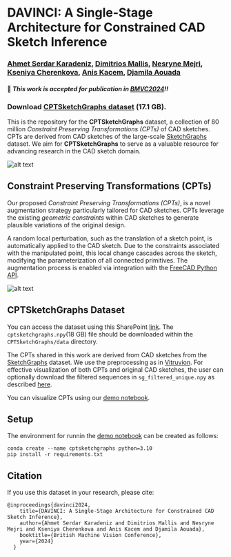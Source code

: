 # DAVINCI: A Single-Stage Architecture for Constrained CAD Sketch Inference
### [Ahmet Serdar Karadeniz](https://askaradeniz.github.io/), [Dimitrios Mallis](https://dimitrismallis.github.io/), [Nesryne Mejri](https://www.uni.lu/snt-en/people/nesryne-mejri/), [Kseniya Cherenkova](https://www.linkedin.com/in/kseniya-cherenkova-a3a65a54/), [Anis Kacem](https://www.uni.lu/snt-en/people/anis-kacem/), [Djamila Aouada](https://www.uni.lu/snt-en/people/djamila-aouada/)

#### 🎉 _This work is accepted for publication in [BMVC2024](https://bmvc2024.org/)!!_

### Download [CPTSketchGraphs dataset](https://uniluxembourg-my.sharepoint.com/:u:/g/personal/ahmet_karadeniz_uni_lu/EQckRDX2L1BDl8fjYuPmhycBGFGd4f8SjDV8ap32tUDoCg?e=KW8e2H&download=1) (17.1 GB).

This is the repository for the **CPTSketchGraphs** dataset, a collection of 80 million *Constraint Preserving Transformations (CPTs)* of CAD sketches. CPTs are derived from CAD sketches of the large-scale [SketchGraphs](https://github.com/PrincetonLIPS/SketchGraphs/tree/master) dataset. We aim for **CPTSketchGraphs** to serve as a valuable resource for advancing research in the CAD sketch domain.

![alt text](assets/cpt_figure.png "Examples of Constraint Preservint Transformations (CPTs) of CAD sketches.")

## Constraint Preserving Transformations (CPTs)

Our proposed *Constraint Preserving Transformations (CPTs)*, is a novel augmentation strategy particularly tailored for CAD sketches. CPTs leverage the existing _geometric constraints_ within CAD sketches to generate plausible variations of the original design. 

A random local perturbation, such as the translation of a sketch point, is automatically applied to the CAD sketch. Due to the constraints associated with the manipulated point, this local change cascades across the sketch, modifying the parameterization of all connected primitives. The augmentation process is enabled via integration with the [FreeCAD Python API](https://wiki.freecad.org/FreeCAD_API). 

![alt text](assets/cpt_mechanism.png "The CPT augmentation Strategy")

## CPTSketchGraphs Dataset
You can access the dataset using this SharePoint [link](https://uniluxembourg-my.sharepoint.com/:u:/g/personal/ahmet_karadeniz_uni_lu/EQckRDX2L1BDl8fjYuPmhycBGFGd4f8SjDV8ap32tUDoCg?e=KW8e2H&download=1). The `cptsketchgraphs.npy`(18 GB) file should be downloaded within the `CPTSketchGraphs/data` directory.

The CPTs shared in this work are derived from CAD sketches from the [SketchGraphs](https://github.com/PrincetonLIPS/SketchGraphs/tree/master) dataset. We use the preprocessing as in [Vitruvion](https://github.com/PrincetonLIPS/vitruvion/tree/main). For effective visualization of both CPTs and original CAD sketches, the user can optionally download the filtered sequences in `sg_filtered_unique.npy` as described [here](https://github.com/PrincetonLIPS/vitruvion/tree/main?tab=readme-ov-file#data).

You can visualize CPTs using our [demo notebook](show_cpts.ipynb).


## Setup
The environment for runnin the [demo notebook](show_cpts.ipynb) can be created as follows:

```
conda create --name cptsketchgraphs python=3.10
pip install -r requirements.txt
```


## Citation
If you use this dataset in your research, please cite:

```
@inproceedings{davinci2024,
    title={DAVINCI: A Single-Stage Architecture for Constrained CAD Sketch Inference},
    author={Ahmet Serdar Karadeniz and Dimitrios Mallis and Nesryne Mejri and Kseniya Cherenkova and Anis Kacem and Djamila Aouada},
    booktitle={British Machine Vision Conference},
    year={2024}
  }
```